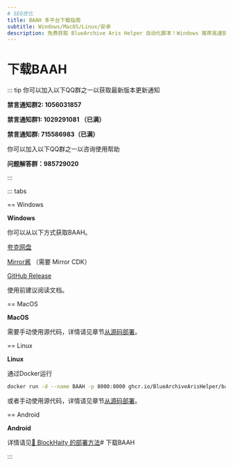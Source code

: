 ```yaml
---
# SEO优化
title: BAAH 多平台下载指南
subtitle: Windows/MacOS/Linux/安卓
description: 免费获取 BlueArchive Aris Helper 自动化脚本！Windows 推荐高速镜像下载，MacOS 需源码部署，Linux 支持 Docker 一键运行，安卓详见外部教程。
---
```


# 下载BAAH

::: tip
你可以加入以下QQ群之一以获取最新版本更新通知

**禁言通知群2: 1056031857**

**禁言通知群1: 1029291081 （已满）**

**禁言通知群: 715586983（已满）**



你可以加入以下QQ群之一以咨询使用帮助

**问题解答群：985729020**

:::

::: tabs

== Windows

**Windows**

你可以从以下方式获取BAAH。

[夸克网盘](https://pan.quark.cn/s/319faf23496c)

[Mirror酱](https://mirrorchyan.com/zh/projects?rid=BAAH) （需要 Mirror CDK）

[GitHub Release](https://github.com/BlueArchiveArisHelper/BAAH/releases)

<!-- [小飞RAN的API](###xiaofeiRAN-download-url###) -->

<DownloadLink />

使用前建议阅读文档。

== MacOS

**MacOS**

需要手动使用源代码，详情请见章节[从源码部署](/zh_CN/docs/manual/source-code.md)。

== Linux

**Linux**

通过Docker运行

``` bash
docker run -d --name BAAH -p 8000:8000 ghcr.io/BlueArchiveArisHelper/baah:latest
```

或者手动使用源代码，详情请见章节[从源码部署](/zh_CN/docs/manual/source-code.md)。

== Android

**Android** 

详情请见[🔗 BlockHaity 的部署方法](https://bas.blockhaity.qzz.io?target=/2025/02/10/BAAH%E5%9C%A8%E9%80%86%E5%A4%A9%E7%8E%AF%E5%A2%83%E4%B8%8B%E7%9A%84%E8%BF%90%E8%A1%8C/)# 下载BAAH

:::